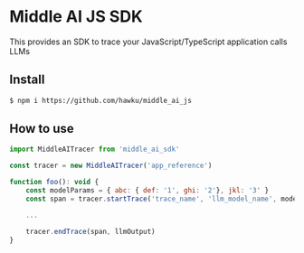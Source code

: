 # Middle AI JS SDK

This provides an SDK to trace your JavaScript/TypeScript application calls LLMs

## Install

```bash
$ npm i https://github.com/hawku/middle_ai_js
```

## How to use

```js
import MiddleAITracer from 'middle_ai_sdk'

const tracer = new MiddleAITracer('app_reference')

function foo(): void {
    const modelParams = { abc: { def: '1', ghi: '2'}, jkl: '3' }
    const span = tracer.startTrace('trace_name', 'llm_model_name', modelParams, 'prompt', 'user_id', 'thread_id')

    ...

    tracer.endTrace(span, llmOutput)
}
```
